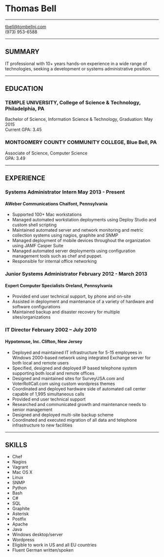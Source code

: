 # Thomas Bell

---

tbell@tombellnj.com  
(973) 953-6588  

---

## SUMMARY
 
IT professional with 10+ years hands-on experience in a wide range of technologies, seeking a development or systems administrative position.

---

## EDUCATION
 
### TEMPLE UNIVERSITY, College of Science & Technology, Philadelphia, PA
Bachelor of Science, Information Science & Technology, Graduation: May 2015  
Current GPA: 3.45
 
### MONTGOMERY COUNTY COMMUNITY COLLEGE, Blue Bell, PA
Associate of Science, Computer Science  
GPA: 3.49

---

## EXPERIENCE

### Systems Administrator Intern May 2013 - Present
#### AWeber Communications Chalfont, Pennsylvania

* Supported 100+ Mac workstations
* Managed automated workstation deployments using Deploy Studio and custom shell scripting
* Maintained automated server and network monitoring and metric collection systems using nagios, graphite and SNMP
* Managed deployment of mobile devices throughout the organization using JAMF Casper Suite
* Managed automated server deployments using configuration management tools such as chef and puppet.
* Responsible for internal office networking
 
### Junior Systems Administrator February 2012 - March 2013
#### Expert Computer Specialists Oreland, Pennsylvania

* Provided end user technical support, by phone and on-site
* Assisted in deployment and maintenance of a variety of hardware and software configurations
* Maintained backup and disaster recovery for multiple sites/organizations
 
### IT Director​ February 2002 – July 2010
#### Hypotenuse, Inc. Clifton, New Jersey

* Deployed and maintained IT infrastructure for 5-15 employees in Windows 2000-based network using integrated Exchange server for both local and remote users
* Specified, designed and deployed IP based telephone system supporting both local and remote offices
* Designed and maintained sites for SurveyUSA.com and VoterRollCall.com using custom wordpress themes
* Coordinated and deployed hardware side of automated call center capable of 1,995 simultaneous calls
* Provided end user technical support
* Researched and communicated growth and maintenance needs to senior management
* Designed and deployed multi-site backup scheme
* Coordinated and executed migration of all data and telephone infrastructure to new facilities

---

## SKILLS
 
- Chef
- Nagios
- Vagrant
- Mac OS X
- Linux
- SNMP
- Python
- Bash
- C#
- SQL
- Graphite
- Asterisk
- Postfix
- Apache
- Java
- Windows desktop/server
- Wordpress
- Eligible to work in US and all EU countries
- Fluent German written/spoken
